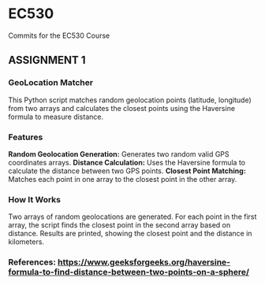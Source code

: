 # EC530
Commits for the EC530 Course

## ASSIGNMENT 1
### GeoLocation Matcher
This Python script matches random geolocation points (latitude, longitude) from two arrays and calculates the closest points using the Haversine formula to measure distance.

### Features
__Random Geolocation Generation:__ Generates two random valid GPS coordinates arrays.
__Distance Calculation:__ Uses the Haversine formula to calculate the distance between two GPS points.
__Closest Point Matching:__ Matches each point in one array to the closest point in the other array.

### How It Works
Two arrays of random geolocations are generated.
For each point in the first array, the script finds the closest point in the second array based on distance.
Results are printed, showing the closest point and the distance in kilometers.

### References: https://www.geeksforgeeks.org/haversine-formula-to-find-distance-between-two-points-on-a-sphere/
